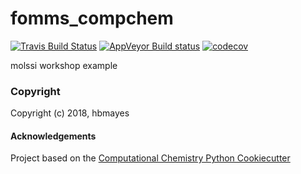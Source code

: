 fomms_compchem
==============================
[//]: # (Badges)
[![Travis Build Status](https://travis-ci.org/REPLACE_WITH_OWNER_ACCOUNT/fomms_compchem.png)](https://travis-ci.org/REPLACE_WITH_OWNER_ACCOUNT/fomms_compchem)
[![AppVeyor Build status](https://ci.appveyor.com/api/projects/status/REPLACE_WITH_APPVEYOR_LINK/branch/master?svg=true)](https://ci.appveyor.com/project/REPLACE_WITH_OWNER_ACCOUNT/fomms_compchem/branch/master)
[![codecov](https://codecov.io/gh/REPLACE_WITH_OWNER_ACCOUNT/fomms_compchem/branch/master/graph/badge.svg)](https://codecov.io/gh/REPLACE_WITH_OWNER_ACCOUNT/fomms_compchem/branch/master)

molssi workshop example

### Copyright

Copyright (c) 2018, hbmayes


#### Acknowledgements
 
Project based on the 
[Computational Chemistry Python Cookiecutter](https://github.com/choderalab/cookiecutter-python-comp-chem)
